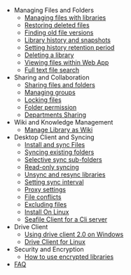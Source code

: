 * Managing Files and Folders
  * [Managing files with libraries](file_folder_managing/libraries_managing.md)
  * [Restoring deleted files](file_folder_managing/restoring_deleted_files.md)
  * [Finding old file versions](file_folder_managing/finding_older_version_files.md)
  * [Library history and snapshots](file_folder_managing/library_history_and_snapshots.md)
  * [Setting history retention period](file_folder_managing/setting_library_history.md)
  * [Deleting a library](file_folder_managing/deleting_a_library.md)
  * [Viewing files within Web App](file_folder_managing/viewing_files_within_web_app.md)
  * [Full text file search](file_folder_managing/full-text_file_search.md)
* Sharing and Collaboration
  * [Sharing files and folders](sharing_collaboration/sharing_files_and_folders.md)
  * [Managing groups](sharing_collaboration/groups_managing.md)
  * [Locking files](sharing_collaboration/file_locking.md)
  * [Folder permission](sharing_collaboration/folder_permission.md)
  * [Departments Sharing](sharing_collaboration/departments.md)
* Wiki and Knowledge Management
  * [Manage Library as Wiki](wiki/manage_library_as_wiki.md)
* Desktop Client and Syncing
  * [Install and sync Files](syncing_client/install_sync.md)
  * [Syncing existing folders](syncing_client/syncing_existing_folders.md)
  * [Selective sync sub-folders](syncing_client/selective_sync_sub-folders.md)
  * [Read-only syncing](syncing_client/read-only_syncing.md)
  * [Unsync and resync libraries](syncing_client/unsync_and_resync_library.md)
  * [Setting sync interval](syncing_client/setting_sync_interval.md)
  * [Proxy settings](syncing_client/proxy_settings.md)
  * [File conflicts](syncing_client/file_conflicts.md)
  * [Excluding files](syncing_client/excluding_files.md)
  * [Install On Linux](syncing_client/install_linux_client.md)
  * [Seafile Client for a Cli server](syncing_client/linux-cli.md)
* Drive Client
  * [Using drive client 2.0 on Windows](drive_client/drive_client_2.0_for_windows_10.md)
  * [Drive Client for Linux](drive_client/drive_client_for_linux.md)
* Security and Encryption
  * [How to use encrypted libraries](security_and_encryption/use_encrypted_libraries.md)
* [FAQ](faq.md)


